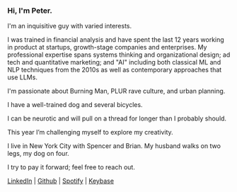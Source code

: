 ### Hi, I'm Peter.
I'm an inquisitive guy with varied interests. 

I was trained in financial analysis and have spent the last 12 years working in product at startups, growth-stage companies and enterprises. My professional expertise spans systems thinking and organizational design; ad tech and quantitative marketing; and "AI" including both classical ML and NLP techniques from the 2010s as well as contemporary approaches that use LLMs.

I'm passionate about Burning Man, PLUR rave culture, and urban planning. 

I have a well-trained dog and several bicycles.

I can be neurotic and will pull on a thread for longer than I probably should.

This year I’m challenging myself to explore my creativity.

I live in New York City with Spencer and Brian. My husband walks on two legs, my dog on four. 

I try to pay it forward; feel free to reach out.

[LinkedIn](https://linkedin.com/in/peterelbaor) | [Github](https://github.com/roablep) | [Spotify](https://open.spotify.com/user/pip56789) | [Keybase](https://keybase.io/roablep)
